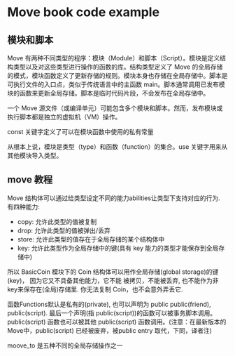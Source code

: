 # Move book code example


## 模块和脚本

Move 有两种不同类型的程序：模块（Module）和脚本（Script）。模块是定义结构类型以及对这些类型进行操作的函数的库。结构类型定义了 Move 的全局存储的模式，模块函数定义了更新存储的规则。模块本身也存储在全局存储中。脚本是可执行文件的入口点，类似于传统语言中的主函数 main。脚本通常调用已发布模块的函数来更新全局存储。脚本是临时代码片段，不会发布在全局存储中。

一个 Move 源文件（或编译单元）可能包含多个模块和脚本。然而，发布模块或执行脚本都是独立的虚拟机（VM）操作。

const 关键字定义了可以在模块函数中使用的私有常量

从根本上说，模块是类型（type）和函数（function）的集合。use 关键字用来从其他模块导入类型。

## move 教程

Move 结构体可以通过给类型设定不同的能力abilities让类型下支持对应的行为. 有四种能力:

- copy: 允许此类型的值被复制
- drop: 允许此类型的值被弹出/丢弃
- store: 允许此类型的值存在于全局存储的某个结构体中
- key: 允许此类型作为全局存储中的键(具有 key 能力的类型才能保存到全局存储中)

所以 BasicCoin 模块下的 Coin 结构体可以用作全局存储(global storage)的键(key)， 因为它又不具备其他能力，它不能 被拷贝，不能被丢弃, 也不能作为非key来保存在(全局)存储里. 你无法复制 Coin，也不会意外弄丢它.

函数Functions默认是私有的(private), 也可以声明为 public public(friend), public(script). 最后一个声明(指 public(script))的函数可以被事务脚本调用。public(script) 函数也可以被其他 public(script) 函数调用。(注意：在最新版本的 Move中，public(script) 已经被废弃，被public entry 取代，下同，译者注)

moove_to 是五种不同的全局存储操作之一
